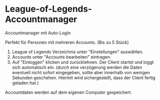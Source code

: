 # League-of-Legends-Accountmanager
Accountmanager mit Auto-Login

Perfekt für Personen mit mehreren Accounts. (Bis zu 5 Stück)

1. League of Legends Verzeichnis unter "Einstellungen" auswählen.
2. Accounts unter "Accounts bearbeiten" eintragen. 
3. Auf "Einloggen" klicken und zurücklehnen. Der Client startet und loggt sich automatisch ein. (durch eine verzögerung werden die Daten eventuell nicht sofort eingegeben, sollte aber innerhalb von wenigen Sekunden geschehen. Hiermit wird sichergestellt, dass der Client fertig geladen hat.)


Accountdaten werden auf dem eigenen Computer gespeichert.
